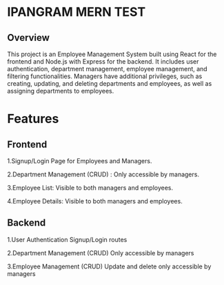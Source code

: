 # IPANGRAM MERN TEST
## Overview
This project is an Employee Management System built using React for the frontend and Node.js with Express for the backend. It includes user authentication, department management, employee management, and filtering functionalities. Managers have additional privileges, such as creating, updating, and deleting departments and employees, as well as assigning departments to employees.

# Features
## Frontend

1.Signup/Login Page for Employees and Managers.

2.Department Management (CRUD) :
Only accessible by managers.

3.Employee List:
Visible to both managers and employees.

4.Employee Details:
Visible to both managers and employees.

## Backend

1.User Authentication
Signup/Login routes

2.Department Management (CRUD)
Only accessible by managers

3.Employee Management (CRUD)
Update and delete only accessible by managers
